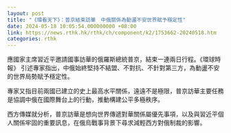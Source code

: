 ```yaml
---
layout: post
title: "《環看天下》：普京結束訪華　中俄關係為動盪不安世界賦予穩定性"
date: 2024-05-18 10:05:54.000000000 +08:00
link: https://news.rthk.hk/rthk/ch/component/k2/1753662-20240518.htm
categories: rthk
---
```


應國家主席習近平邀請國事訪華的俄羅斯總統普京，結束一連兩日行程。《環球時報》 引述專家指出，中俄始終堅持不結盟、不對抗、不針對第三方，為動盪不安的世界局勢賦予穩定性。

專家又指目前兩國已建立的史上最高水平關係，遠遠不是極限，普京訪華主要任務是協調中俄在國際舞台上的行動，推動構建公平多極秩序。

西方傳媒就分析，普京訪華是想向世界傳遞對華關係屬優先事項，以及與習近平個人關係牢固的重要訊息，在俄烏戰事背景下尋求減輕西方對俄制裁的影響。
